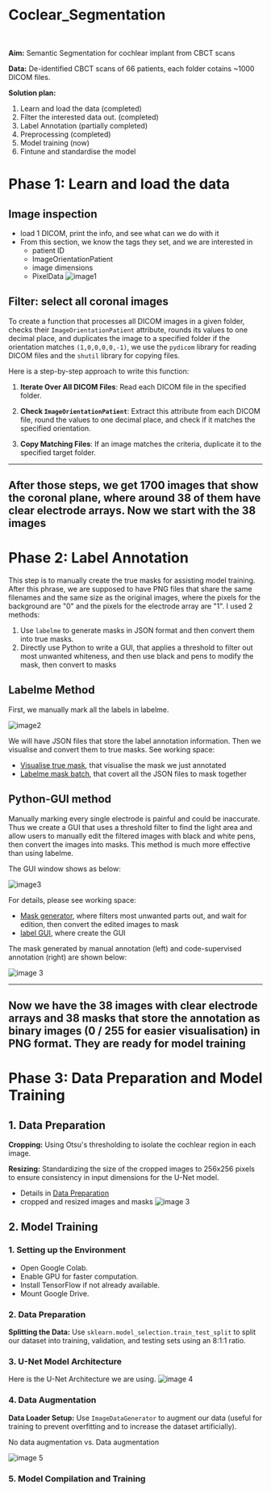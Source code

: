 # Coclear_Segmentation
<br>

__Aim:__ Semantic Segmentation for cochlear implant from CBCT scans

__Data:__ De-identified CBCT scans of 66 patients, each folder cotains ~1000 DICOM files.

__Solution plan:__ 
1. Learn and load the data (completed)
2. Filter the interested data out. (completed)
3. Label Annotation (partially completed)
4. Preprocessing (completed)
5. Model training (now)
6. Fintune and standardise the model

 # Phase 1: Learn and load the data
 ## Image inspection
- load 1 DICOM, print the info, and see what can we do with it
- From this section, we know the tags they set, and we are interested in 
    - patient ID
    - ImageOrientationPatient
    - image dimensions
    - PixelData
![image1](img/data_info.jpg)

## Filter: select all coronal images
To create a function that processes all DICOM images in a given folder, checks their `ImageOrientationPatient` attribute, rounds its values to one decimal place, and duplicates the image to a specified folder if the orientation matches `(1,0,0,0,0,-1)`, we use the `pydicom` library for reading DICOM files and the `shutil` library for copying files.

Here is a step-by-step approach to write this function:

1. **Iterate Over All DICOM Files**: Read each DICOM file in the specified folder.

2. **Check `ImageOrientationPatient`**: Extract this attribute from each DICOM file, round the values to one decimal place, and check if it matches the specified orientation.

3. **Copy Matching Files**: If an image matches the criteria, duplicate it to the specified target folder.

---
__After those steps, we get 1700 images that show the coronal plane, where around 38 of them have clear electrode arrays. Now we start with the 38 images__
---

# Phase 2: Label Annotation
This step is to manually create the true masks for assisting model training. After this phrase, we are supposed to have PNG files that share the same filenames and the same size as the original images, where the pixels for the background are "0" and the pixels for the electrode array are "1". I used 2 methods: 
  1) Use `labelme` to generate masks in JSON format and then convert them into true masks.
  2) Directly use Python to write a GUI, that applies a threshold to filter out most unwanted whiteness, and then use black and pens to modify the mask, then convert to masks

## Labelme Method
First, we manually mark all the labels in labelme.

![image2](img/labelme.jpg)

We will have JSON files that store the label annotation information. Then we visualise and convert them to true masks. See working space:
- [Visualise true mask](https://github.com/Yunyaonate/coclear_segmentation/blob/main/Visualise_true_mask.ipynb), that visualise the mask we just annotated
- [Labelme mask batch](https://github.com/Yunyaonate/coclear_segmentation/blob/main/labelme_mask_batch.ipynb), that covert all the JSON files to mask together

## Python-GUI method
Manually marking every single electrode is painful and could be inaccurate. Thus we create a GUI that uses a threshold filter to find the light area and allow users to manually edit the filtered images with black and white pens, then convert the images into masks. This method is much more effective than using labelme.

The GUI window shows as below:

![image3](img/gui_overview.jpg)

For details, please see working space:
- [Mask generator](https://github.com/Yunyaonate/coclear_segmentation/blob/main/mask_generator.ipynb), where filters most unwanted parts out, and wait for edition, then convert the edited images to mask
- [label GUI](https://github.com/Yunyaonate/coclear_segmentation/blob/main/label_gui.py), where create the GUI


The mask generated by manual annotation (left) and code-supervised annotation (right) are shown below:

![image 3](img/labelme_vs_gui.jpg)


---
Now we have the 38 images with clear electrode arrays and 38 masks that store the annotation as binary images (0 / 255 for easier visualisation) in PNG format. They are ready for model training
---

# Phase 3: Data Preparation and Model Training

## 1. Data Preparation

__Cropping:__ Using Otsu's thresholding to isolate the cochlear region in each image.

__Resizing:__ Standardizing the size of the cropped images to 256x256 pixels to ensure consistency in input dimensions for the U-Net model.

- Details in [Data Preparation](https://github.com/Yunyaonate/coclear_segmentation/blob/main/data_preperation.ipynb)
- cropped and resized images and masks
![image 3](img/croped_img.jpg)

  
## 2. Model Training

### 1. Setting up the Environment
- Open Google Colab.
- Enable GPU for faster computation.
- Install TensorFlow if not already available.
- Mount Google Drive.
### 2. Data Preparation

__Splitting the Data:__ Use `sklearn.model_selection.train_test_split` to split our dataset into training, validation, and testing sets using an 8:1:1 ratio.



### 3. U-Net Model Architecture
Here is the U-Net Architecture we are using.
![image 4](img/unet_arch.jpg)

### 4. Data Augmentation
__Data Loader Setup:__ Use `ImageDataGenerator` to augment our data (useful for training to prevent overfitting and to increase the dataset artificially).

No data augmentation vs. Data augmentation

![image 5](img/data_augmentation.jpg)

### 5. Model Compilation and Training
